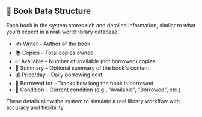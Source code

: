 

## 📘 Book Data Structure

Each book in the system stores rich and detailed information, similar to what you'd expect in a real-world library database:

- ✍️ Writer – Author of the book
- 📚 Copies – Total copies owned
- ✅ Available – Number of available (not borrowed) copies
- 📝 Summary – Optional summary of the book's content
- 💰 Price/day – Daily borrowing cost
- 🔄 Borrowed for – Tracks how long the book is borrowed
- 📌 Condition – Current condition (e.g., "Available", "Borrowed", etc.)

These details allow the system to simulate a real library workflow with accuracy and flexibility.



